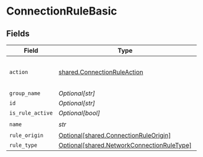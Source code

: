 # ConnectionRuleBasic


## Fields

| Field                                                                                          | Type                                                                                           | Required                                                                                       | Description                                                                                    |
| ---------------------------------------------------------------------------------------------- | ---------------------------------------------------------------------------------------------- | ---------------------------------------------------------------------------------------------- | ---------------------------------------------------------------------------------------------- |
| `action`                                                                                       | [shared.ConnectionRuleAction](../../models/shared/connectionruleaction.md)                     | :heavy_check_mark:                                                                             | ENCRYPT is not allowed in default rule                                                         |
| `group_name`                                                                                   | *Optional[str]*                                                                                | :heavy_minus_sign:                                                                             | N/A                                                                                            |
| `id`                                                                                           | *Optional[str]*                                                                                | :heavy_minus_sign:                                                                             | N/A                                                                                            |
| `is_rule_active`                                                                               | *Optional[bool]*                                                                               | :heavy_minus_sign:                                                                             | N/A                                                                                            |
| `name`                                                                                         | *str*                                                                                          | :heavy_check_mark:                                                                             | N/A                                                                                            |
| `rule_origin`                                                                                  | [Optional[shared.ConnectionRuleOrigin]](../../models/shared/connectionruleorigin.md)           | :heavy_minus_sign:                                                                             | N/A                                                                                            |
| `rule_type`                                                                                    | [Optional[shared.NetworkConnectionRuleType]](../../models/shared/networkconnectionruletype.md) | :heavy_minus_sign:                                                                             | N/A                                                                                            |